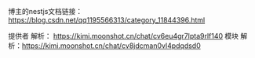 博主的nestjs文档链接： https://blog.csdn.net/qq1195566313/category_11844396.html

提供者 解析： https://kimi.moonshot.cn/chat/cv6eu4gr7lpta9rlf140
模块  解析：https://kimi.moonshot.cn/chat/cv8jdcman0vl4pdqdsd0